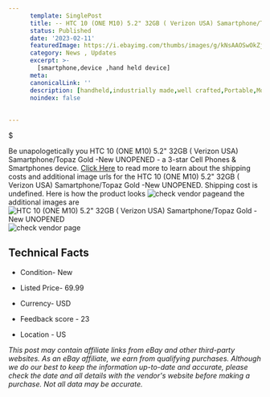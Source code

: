 ```yaml
---
      template: SinglePost
      title: -- HTC 10 (ONE M10) 5.2" 32GB ( Verizon USA) Samartphone/Topaz Gold -New UNOPENED
      status: Published
      date: '2023-02-11'
      featuredImage: https://i.ebayimg.com/thumbs/images/g/kNsAAOSwOkZjq4dB/s-l225.jpg
      category: News , Updates
      excerpt: >-
        [smartphone,device ,hand held device]
      meta:
      canonicalLink: ''
      description: [handheld,industrially made,well crafted,Portable,Mobile,Compact,Convenient,Lightweight,Maneuverable,Man-portable,Miniature,Carriable,Hand-held,Light,Holdable,Transportable,Mobile device,Pocket-sized,On-the-go,Wireless,Cordless,Compact size,Convenient size, smartphone,device ,hand held device]
      noindex: false
      
        
---
```

$

Be unapologetically you HTC 10 (ONE M10) 5.2" 32GB ( Verizon USA) Samartphone/Topaz Gold -New UNOPENED - a 3-star Cell Phones & Smartphones device. [Click Here](https://www.ebay.com/itm/385318245984?hash=item59b6c1d660%3Ag%3AkNsAAOSwOkZjq4dB&mkevt=1&mkcid=1&mkrid=711-53200-19255-0&campid=%253CePNCampaignId%253E&customid=%253CreferenceId%253E&toolid=10049) to read more to learn about the shipping costs and additional image urls for the HTC 10 (ONE M10) 5.2" 32GB ( Verizon USA) Samartphone/Topaz Gold -New UNOPENED. Shipping cost is undefined. Here is how the product looks ![check vendor page](https://i.ebayimg.com/thumbs/images/g/kNsAAOSwOkZjq4dB/s-l225.jpg)and the additional images are![HTC 10 (ONE M10) 5.2" 32GB ( Verizon USA) Samartphone/Topaz Gold -New UNOPENED](https://i.ebayimg.com/images/g/kNsAAOSwOkZjq4dB/s-l960.jpg)![check vendor page]()



 ## Technical Facts 



     
      

 - Condition- New 


      

 - Listed Price- 69.99 


      

 - Currency- USD 


      

 - Feedback score - 23 


      

 - Location - US 


      
      

 *_This post may contain affiliate links from eBay and other third-party websites. As an eBay affiliate, we earn from qualifying purchases. Although we do our best to keep the information up-to-date and accurate, please check the date and all details with the vendor's website before making a purchase. Not all data may be accurate._*






